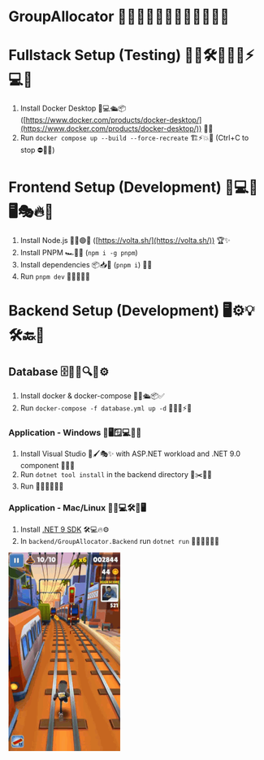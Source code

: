 # GroupAllocator 🤖🤖🤖🚀🔥🎉💥💯💎✨🎊🦾

# Fullstack Setup (Testing) 🧑‍💻🛠️🐳🚀💡⚡💻🎯

1. Install Docker Desktop 🐋💻🛳️📦 ([https://www.docker.com/products/docker-desktop/](https://www.docker.com/products/docker-desktop/)) 🎉🎊
1. Run `docker compose up --build --force-recreate` 🏗️⚡💥🚀 (Ctrl+C to stop ⛔🛑❌)

# Frontend Setup (Development) 🎨💻🚀🖥️🎭🔥🌟

1. Install Node.js 🍃💚🟢💾 ([https://volta.sh/](https://volta.sh/)) 🏆✨
1. Install PNPM 🏎️💨💾 (`npm i -g pnpm`)
1. Install dependencies 📦📥📀 (`pnpm i`) 🚀🎊
1. Run `pnpm dev` 🚀💥🎯💡🔥

# Backend Setup (Development) 🖥️⚙️💡🛠️🔙🎯

## Database 🗄️🐘💾🔍💡⚙️

1. Install docker & docker-compose 🐳🔧🛳️📦✅
1. Run `docker-compose -f database.yml up -d` 🚀✅💾⚡🔥

### Application - Windows 🏢🖥️🪟💻🔵💾

1. Install Visual Studio 🎨🖌️🎭✨ with ASP.NET workload and .NET 9.0 component 🎯💡🔵
1. Run `dotnet tool install` in the backend directory 🔨✂️🔦🔥
1. Run 🏃‍♂️💨💥🚀✅

### Application - Mac/Linux 🍏🐧💻🛠️🔴🖥️

1. Install [.NET 9 SDK](https://dotnet.microsoft.com/en-us/download/dotnet/9.0) 🛠️💻🔥⚙️
1. In `backend/GroupAllocator.Backend` run `dotnet run` 🚀🎉🔥💯💡🎯

![Cool GIF](readme-images/help.gif)